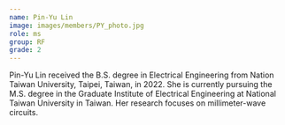 ```yaml
---
name: Pin-Yu Lin
image: images/members/PY_photo.jpg
role: ms
group: RF
grade: 2
---
```


Pin-Yu Lin received the B.S. degree in Electrical Engineering from Nation Taiwan University, Taipei, Taiwan, in 2022. She is currently pursuing the M.S. degree in the Graduate Institute of Electrical Engineering at National Taiwan University in Taiwan. Her research focuses on millimeter-wave circuits. 
